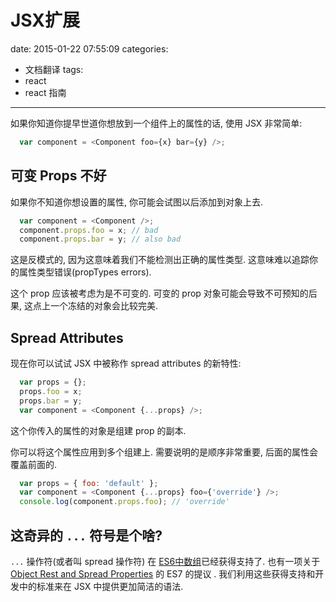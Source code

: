 # JSX扩展
date: 2015-01-22 07:55:09
categories:
- 文档翻译
tags:
- react
- react 指南
---


如果你知道你提早世道你想放到一个组件上的属性的话, 使用 JSX 非常简单:

```javascript
  var component = <Component foo={x} bar={y} />;
```

<!--more-->

## 可变 Props 不好

如果你不知道你想设置的属性, 你可能会试图以后添加到对象上去.

```javascript
  var component = <Component />;
  component.props.foo = x; // bad
  component.props.bar = y; // also bad
```
这是反模式的, 因为这意味着我们不能检测出正确的属性类型. 这意味难以追踪你的属性类型错误(propTypes errors).

这个 prop 应该被考虑为是不可变的. 可变的 prop 对象可能会导致不可预知的后果, 这点上一个冻结的对象会比较完美.

## Spread Attributes

现在你可以试试 JSX 中被称作 spread attributes 的新特性:

```javascript
  var props = {};
  props.foo = x;
  props.bar = y;
  var component = <Component {...props} />;
```

这个你传入的属性的对象是组建 prop 的副本.

你可以将这个属性应用到多个组建上. 需要说明的是顺序非常重要, 后面的属性会覆盖前面的.

```javascript
  var props = { foo: 'default' };
  var component = <Component {...props} foo={'override'} />;
  console.log(component.props.foo); // 'override'
```

## 这奇异的 `...` 符号是个啥?

`...` 操作符(或者叫 spread 操作符) 在  [ES6中数组](https://developer.mozilla.org/en-US/docs/Web/JavaScript/Reference/Operators/Spread_operator)已经获得支持了. 也有一项关于 [Object Rest and Spread Properties](https://github.com/sebmarkbage/ecmascript-rest-spread) 的 ES7 的提议 . 我们利用这些获得支持和开发中的标准来在 JSX 中提供更加简洁的语法.
